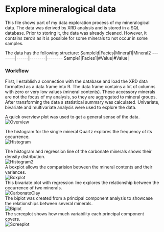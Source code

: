 # Explore mineralogical data

This file shows part of my data exploration process of my mineralogical data. The data was derived by XRD analysis and is stored in a SQL database. Prior to storing it, the data was already cleaned. However, it contains zero’s as it is possible for some minerals to not occur in some samples.

The data has the following structure:
SampleId|Facies|Mineral1|Mineral2
--------|------|--------|--------
Sample1|Facies1|#Value|#Value|


### Workflow
First, I establish a connection with the database and load the XRD data formatted as a data frame into R. The data frame contains a lot of columns with zero or very low values (mineral contents). These accessory minerals are not the focus of my analysis, so they are aggregated to mineral groups. After transforming the data a statistical summary was calculated. Univariate, bivariate and multivariate analysis were used to explore the data.

A quick overview plot was used to get a general sense of the data.  
![Overview](plots/overview.png)  

The histogram for the single mineral Quartz explores the frequency of its occurrence.  
![Histogram](plots/histogram.png)  

The histogram and regression line of the carbonate minerals shows their density distribution.  
![Histogram2](plots/histogram2.png)  
A boxplot allows the comparision between the mineral contents and their variances.  
![Boxplot](plots/boxplot.png)  
This bivariate plot with regression line explores the relationship between the occurrence of two minerals.   
![CarbonateClay](plots/carbonateclay.png)  
The biplot was created from a principal component analysis to showcase the relationships between several minerals.  
![Biplot](plots/biplot.png)  
The screeplot shows how much variability each principal component covers.  
![Screeplot](plots/screeplot.png)